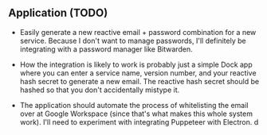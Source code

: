 ## Application (TODO)

- Easily generate a new reactive email + password combination for a new service. Because I don't want to manage passwords, I'll definitely be integrating with a password manager like Bitwarden.

- How the integration is likely to work is probably just a simple Dock app where you can enter a service name, version number, and your reactive hash secret to generate a new email. The reactive hash secret should be hashed so that you don't accidentally mistype it.

- The application should automate the process of whitelisting the email over at Google Workspace (since that's what makes this whole system work). I'll need to experiment with integrating Puppeteer with Electron.
  d
